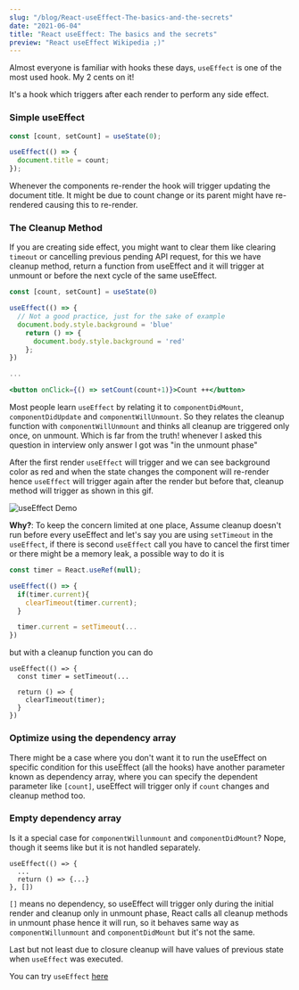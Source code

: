 ```yaml
---
slug: "/blog/React-useEffect-The-basics-and-the-secrets"
date: "2021-06-04"
title: "React useEffect: The basics and the secrets"
preview: "React useEffect Wikipedia ;)"
---
```


Almost everyone is familiar with hooks these days, `useEffect` is one of the most used hook. My 2 cents on it!

It's a hook which triggers after each render to perform any side effect.

### Simple useEffect

```jsx
const [count, setCount] = useState(0);

useEffect(() => {
  document.title = count;
});
```

Whenever the components re-render the hook will trigger updating the document title. It might be due to count change or its parent might have re-rendered causing this to re-render.

### The Cleanup Method

If you are creating side effect, you might want to clear them like clearing `timeout` or cancelling previous pending API request, for this we have cleanup method, return a function from useEffect and it will trigger at unmount or before the next cycle of the same useEffect.

```jsx
const [count, setCount] = useState(0)

useEffect(() => {
  // Not a good practice, just for the sake of example
  document.body.style.background = 'blue'
    return () => {
      document.body.style.background = 'red'
    };
})

...

<button onClick={() => setCount(count+1)}>Count ++</button>

```

Most people learn `useEffect` by relating it to `componentDidMount`, `componentDidUpdate` and `componentWillUnmount`. So they relates the cleanup function with `componentWillUnmount` and thinks all cleanup are triggered only once, on unmount. Which is far from the truth! whenever I asked this question in interview only answer I got was "in the unmount phase"

After the first render `useEffect` will trigger and we can see background color as red and when the state changes the component will re-render hence `useEffect` will trigger again after the render but before that, cleanup method will trigger as shown in this gif.

![useEffect Demo](https://dev-to-uploads.s3.amazonaws.com/uploads/articles/1jztqyinu64nemgjhwyk.gif)

**Why?**: To keep the concern limited at one place, Assume cleanup doesn't run before every useEffect and let's say you are using `setTimeout` in the `useEffect`, if there is second `useEffect` call you have to cancel the first timer or there might be a memory leak, a possible way to do it is

```jsx
const timer = React.useRef(null);

useEffect(() => {
  if(timer.current){
    clearTimeout(timer.current);
  }

  timer.current = setTimeout(...
})
```

but with a cleanup function you can do

```
useEffect(() => {
  const timer = setTimeout(...

  return () => {
    clearTimeout(timer);
  }
})
```

### Optimize using the dependency array

There might be a case where you don't want it to run the useEffect on specific condition for this useEffect (all the hooks) have another parameter known as dependency array, where you can specify the dependent parameter like `[count]`, useEffect will trigger only if `count` changes and cleanup method too.

### Empty dependency array

Is it a special case for `componentWillunmount` and `componentDidMount`? Nope, though it seems like but it is not handled separately.

```
useEffect(() => {
  ...
  return () => {...}
}, [])
```

`[]` means no dependency, so useEffect will trigger only during the initial render and cleanup only in unmount phase, React calls all cleanup methods in unmount phase hence it will run, so it behaves same way as `componentWillunmount` and `componentDidMount` but it's not the same.

Last but not least due to closure cleanup will have values of previous state when `useEffect` was executed.

You can try `useEffect` [here](https://codesandbox.io/s/understanding-use-effect-hx83v)
